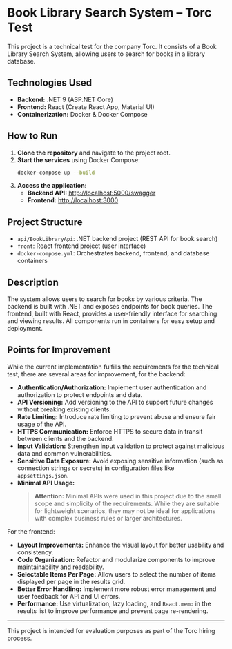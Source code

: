 # Book Library Search System – Torc Test

This project is a technical test for the company Torc. It consists of a Book Library Search System, allowing users to search for books in a library database.

## Technologies Used

- **Backend:** .NET 9 (ASP.NET Core)
- **Frontend:** React (Create React App, Material UI)
- **Containerization:** Docker & Docker Compose

## How to Run

1. **Clone the repository** and navigate to the project root.
2. **Start the services** using Docker Compose:
   ```sh
   docker-compose up --build
   ```
3. **Access the application:**
   - **Backend API:** [http://localhost:5000/swagger](http://localhost:5000/swagger)
   - **Frontend:** [http://localhost:3000](http://localhost:3000)

## Project Structure

- `api/BookLibraryApi`: .NET backend project (REST API for book search)
- `front`: React frontend project (user interface)
- `docker-compose.yml`: Orchestrates backend, frontend, and database containers

## Description

The system allows users to search for books by various criteria. The backend is built with .NET and exposes endpoints for book queries. The frontend, built with React, provides a user-friendly interface for searching and viewing results. All components run in containers for easy setup and deployment.

## Points for Improvement

While the current implementation fulfills the requirements for the technical test, there are several areas for improvement, for the backend:

- **Authentication/Authorization:** Implement user authentication and authorization to protect endpoints and data.
- **API Versioning:** Add versioning to the API to support future changes without breaking existing clients.
- **Rate Limiting:** Introduce rate limiting to prevent abuse and ensure fair usage of the API.
- **HTTPS Communication:** Enforce HTTPS to secure data in transit between clients and the backend.
- **Input Validation:** Strengthen input validation to protect against malicious data and common vulnerabilities.
- **Sensitive Data Exposure:** Avoid exposing sensitive information (such as connection strings or secrets) in configuration files like `appsettings.json`.
- **Minimal API Usage:**  
  > **Attention:** Minimal APIs were used in this project due to the small scope and simplicity of the requirements. While they are suitable for lightweight scenarios, they may not be ideal for applications with complex business rules or larger architectures.

For the frontend:

- **Layout Improvements:** Enhance the visual layout for better usability and consistency.
- **Code Organization:** Refactor and modularize components to improve maintainability and readability.
- **Selectable Items Per Page:** Allow users to select the number of items displayed per page in the results grid.
- **Better Error Handling:** Implement more robust error management and user feedback for API and UI errors.
- **Performance:** Use virtualization, lazy loading, and `React.memo` in the results list to improve performance and prevent page re-rendering.

---

This project is intended for evaluation purposes as part of the Torc hiring process.